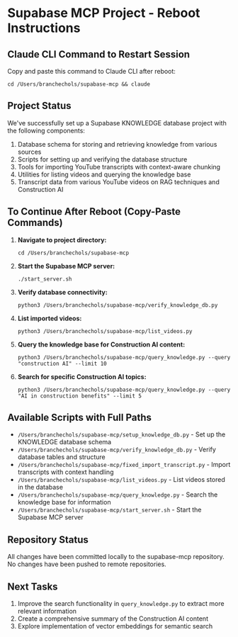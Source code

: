 # Supabase MCP Project - Reboot Instructions

## Claude CLI Command to Restart Session

Copy and paste this command to Claude CLI after reboot:

```
cd /Users/branchechols/supabase-mcp && claude
```

## Project Status

We've successfully set up a Supabase KNOWLEDGE database project with the following components:

1. Database schema for storing and retrieving knowledge from various sources
2. Scripts for setting up and verifying the database structure
3. Tools for importing YouTube transcripts with context-aware chunking
4. Utilities for listing videos and querying the knowledge base
5. Transcript data from various YouTube videos on RAG techniques and Construction AI

## To Continue After Reboot (Copy-Paste Commands)

1. **Navigate to project directory:**
   ```
   cd /Users/branchechols/supabase-mcp
   ```

2. **Start the Supabase MCP server:**
   ```
   ./start_server.sh
   ```

3. **Verify database connectivity:**
   ```
   python3 /Users/branchechols/supabase-mcp/verify_knowledge_db.py
   ```

4. **List imported videos:**
   ```
   python3 /Users/branchechols/supabase-mcp/list_videos.py
   ```

5. **Query the knowledge base for Construction AI content:**
   ```
   python3 /Users/branchechols/supabase-mcp/query_knowledge.py --query "construction AI" --limit 10
   ```

6. **Search for specific Construction AI topics:**
   ```
   python3 /Users/branchechols/supabase-mcp/query_knowledge.py --query "AI in construction benefits" --limit 5
   ```

## Available Scripts with Full Paths

- `/Users/branchechols/supabase-mcp/setup_knowledge_db.py` - Set up the KNOWLEDGE database schema
- `/Users/branchechols/supabase-mcp/verify_knowledge_db.py` - Verify database tables and structure
- `/Users/branchechols/supabase-mcp/fixed_import_transcript.py` - Import transcripts with context handling
- `/Users/branchechols/supabase-mcp/list_videos.py` - List videos stored in the database
- `/Users/branchechols/supabase-mcp/query_knowledge.py` - Search the knowledge base for information
- `/Users/branchechols/supabase-mcp/start_server.sh` - Start the Supabase MCP server

## Repository Status

All changes have been committed locally to the supabase-mcp repository. No changes have been pushed to remote repositories.

## Next Tasks

1. Improve the search functionality in `query_knowledge.py` to extract more relevant information
2. Create a comprehensive summary of the Construction AI content
3. Explore implementation of vector embeddings for semantic search